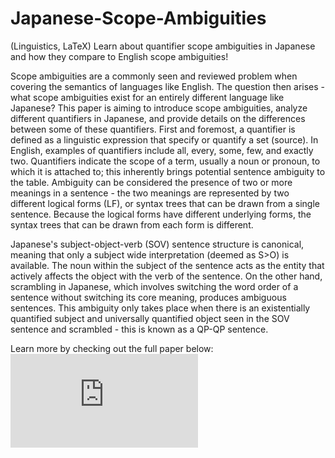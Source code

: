 # Japanese-Scope-Ambiguities
(Linguistics, LaTeX) Learn about quantifier scope ambiguities in Japanese and how they compare to English scope ambiguities!

Scope ambiguities are a commonly seen and reviewed problem when covering the semantics of languages like English. The question then arises - what scope ambiguities exist for an entirely different language like Japanese? This paper is aiming to introduce scope ambiguities, analyze different quantifiers in Japanese, and provide details on the differences between some of these quantifiers. First and foremost, a quantifier is defined as a linguistic expression that specify or quantify a set (source). In English, examples of quantifiers include all, every, some, few, and exactly two. Quantifiers indicate the scope of a term, usually a noun or pronoun, to which it is attached to; this inherently brings potential sentence ambiguity to the table. Ambiguity can be considered the presence of two or more meanings in a sentence - the two meanings are represented by two different logical forms (LF), or syntax trees that can be drawn from a single sentence. Because the logical forms have different underlying forms, the syntax trees that can be drawn from each form is different.

Japanese's subject-object-verb (SOV) sentence structure is canonical, meaning that only a subject wide interpretation (deemed as S>O) is available. The noun within the subject of the sentence acts as the entity that actively affects the object with the verb of the sentence. On the other hand, scrambling in Japanese, which involves switching the word order of a sentence without switching its core meaning, produces ambiguous sentences. This ambiguity only takes place when there is an existentially quantified subject and universally quantified object seen in the SOV sentence and scrambled - this is known as a QP-QP sentence.

Learn more by checking out the full paper below:
![](https://github.com/JulianMichaelRice/Japanese-Scope-Ambiguities/raw/master/Semantics%20Final.pdf)
